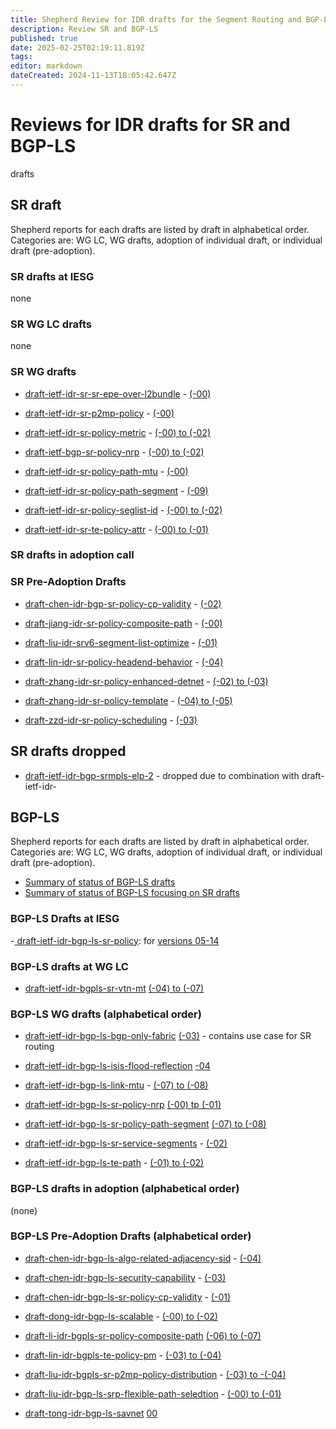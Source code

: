 ```yaml
---
title: Shepherd Review for IDR drafts for the Segment Routing and BGP-LS Technology 
description: Review SR and BGP-LS 
published: true
date: 2025-02-25T02:19:11.819Z
tags: 
editor: markdown
dateCreated: 2024-11-13T18:05:42.647Z
---
```


# Reviews for IDR drafts for SR and BGP-LS 
drafts 
## SR draft
Shepherd reports for each drafts are listed by draft in alphabetical order.
Categories are: WG LC, WG drafts, adoption of individual draft, or individual draft (pre-adoption).

### SR drafts at IESG 
none 

### SR WG LC drafts
none 

### SR WG drafts 
- [draft-ietf-idr-sr-sr-epe-over-l2bundle](https://datatracker.ietf.org/doc/draft-ietf-idr-sr-epe-over-l2bundle/) - [(-00)](/group/idr/Shepherd-SR-BGP-LS/BGP-SR/draft-ietf-idr-sr-epe-over-l2bundle)

- [draft-ietf-idr-sr-p2mp-policy](https://datatracker.ietf.org/doc/draft-ietf-idr-sr-p2mp-policy/) - [(-00)](/group/idr/Shepherd-SR-BGP-LS/BGP-SR/draft-ietf-idr-sr-p2mp-policy)

- [draft-ietf-idr-sr-policy-metric](https://datatracker.ietf.org/doc/draft-ietf-idr-sr-policy-metric/) - [(-00) to (-02)](/group/idr/Shepherd-SR-BGP-LS/BGP-SR/draft-ietf-idr-sr-policy-metric)

- [draft-ietf-bgp-sr-policy-nrp](https://datatracker.ietf.org/doc/draft-ietf-idr-sr-policy-nrp) - [(-00) to (-02)](/group/idr/Shepherd-SR-BGP-LS/BGP-SR/draft-ietf-idr-sr-policy-nrp) 

- [draft-ietf-idr-sr-policy-path-mtu](https://datatracker.ietf.org/doc/draft-ietf-idr-sr-policy-path-mtu/) - [(-00)](/group/idr/Shepherd-SR-BGP-LS/BGP-SR/draft-ietf-idr-sr-policy-path-mtu) 

- [draft-ietf-idr-sr-policy-path-segment](https://datatracker.ietf.org/doc/draft-ietf-idr-sr-policy-path-segment/) - [(-09)](/group/idr/Shepherd-SR-BGP-LS/BGP-SR/draft-ietf-idr-sr-policy-path-segment) 

- [draft-ietf-idr-sr-policy-seglist-id](https://datatracker.ietf.org/doc/draft-ietf-idr-sr-policy-seglist-id/) - [(-00) to (-02)](/group/idr/Shepherd-SR-BGP-LS/BGP-SR/draft-ietf-idr-sr-policy-seglist-id/)

- [draft-ietf-idr-sr-te-policy-attr](https://datatracker.ietf.org/doc/draft-ietf-idr-sr-te-policy-attr/) - [(-00) to (-01)](/group/idr/Shepherd-SR-BGP-LS/BGP-SR/draft-ietf-idr-sr-policy-te-policy-attr)


### SR drafts in adoption call 

### SR Pre-Adoption Drafts 
- [draft-chen-idr-bgp-sr-policy-cp-validity](https://datatracker.ietf.org/doc/draft-chen-idr-bgp-sr-policy-cp-validity/) - [(-02)](/group/idr/Shepherd-SR-BGP-LS/BGP-SR/draft-chen-idr-bgp-sr-policy-cp-validity)

- [draft-jiang-idr-sr-policy-composite-path](https://datatracker.ietf.org/doc/draft-jiang-idr-sr-policy-composite-path/) - [(-00)](/group/idr/Shepherd-SR-BGP-LS/BGP-SR/draft-jiang-idr-sr-policy-composite-path) 


- [draft-liu-idr-srv6-segment-list-optimize](https://datatracker.ietf.org/doc/draft-liu-idr-srv6-segment-list-optimize/) - [(-01)](/group/idr/Shepherd-SR-BGP-LS/BGP-SR/draft-liu-idr-srv6-segment-list-optimize)

- [draft-lin-idr-sr-policy-headend-behavior](https://datatracker.ietf.org/doc/draft-lin-idr-sr-policy-headend-behavior/) - [(-04)](/group/idr/Shepherd-SR-BGP-LS/BGP-SR/draft-liu-idr-srv6-policy-headend-behavior/)


- [draft-zhang-idr-sr-policy-enhanced-detnet](https://datatracker.ietf.org/doc/draft-zhang-idr-sr-policy-enhanced-detnet/) - [(-02) to (-03)](/group/idr/Shepherd-SR-BGP-LS/BGP-SR/draft-zhang-idr-sr-policy-enhanced-detnet)

- [draft-zhang-idr-sr-policy-template](https://datatracker.ietf.org/doc/draft-zhang-idr-sr-policy-template/) - [(-04) to (-05)](/group/idr/Shepherd-SR-BGP-LS/BGP-SR/draft-zhang-idr-sr-policy-template])

- [draft-zzd-idr-sr-policy-scheduling](https://datatracker.ietf.org/doc/draft-zzd-idr-sr-policy-scheduling/)  - [(-03)](/group/idr/Shepherd-SR-BGP-LS/BGP-SR/draft-zhang-idr-sr-policy-scheduling])

## SR drafts dropped
- [draft-ietf-idr-bgp-srmpls-elp-2](https://datatracker.ietf.org/doc/draft-ietf-idr-bgp-srmpls-elp/) - dropped due to combination with draft-ietf-idr-



## BGP-LS 
Shepherd reports for each drafts are listed by draft in alphabetical order. 
Categories are: WG LC, WG drafts, adoption of individual draft, or individual draft (pre-adoption).  

- [Summary of status of BGP-LS drafts](/group/idr/Shepherd-SR-BGP-LS/BGP-LS)
- [Summary of status of BGP-LS focusing on SR drafts](/group/idr/Shepherd-SR-BGP-LS/BGP-LS-SR/)


### BGP-LS Drafts at IESG
-[ draft-ietf-idr-bgp-ls-sr-policy](https://datatracker.ietf.org/doc/draft-ietf-idr-bgp-ls-sr-policy/): for [versions 05-14](/group/idr/Shepherd-SR-BGP-LS/BGP-LS-SR/bgp-ls-sr-policy)  

### BGP-LS drafts at WG LC 
- [draft-ietf-idr-bgpls-sr-vtn-mt](https://datatracker.ietf.org/doc/draft-ietf-idr-bgpls-sr-vtn-mt/) [(-04) to (-07)](/group/idr/Shepherd-SR-BGP-LS/BGP-LS-SR/bgp-ls-sr-mt)


### BGP-LS WG drafts (alphabetical order) 

-  [draft-ietf-idr-bgp-ls-bgp-only-fabric](https://datatracker.ietf.org/doc/draft-ietf-idr-bgp-ls-bgp-only-fabric/) [(-03)](/group/idr/Shepherd-SR-BGP-LS/BGP-LS-SR/bgp-only-fabric) - contains use case for SR routing 
- [draft-ietf-idr-bgp-ls-isis-flood-reflection](https://datatracker.ietf.org/doc/draft-ietf-idr-bgp-ls-isis-flood-reflection/) [-04](/group/idr/Shepherd-SR-BGP-LS/BGP-LS/draft-ietf-idr-bgp-ls-isis-flood-reflection-04)
- [draft-ietf-idr-bgp-ls-link-mtu](https://datatracker.ietf.org/doc/draft-ietf-idr-bgp-ls-link-mtu/) - [(-07) to (-08)](/group/idr/Shepherd-SR-BGP-LS/BGP-LS/draft-ietf-idr-bgp-ls-link-mtu)
- [draft-ietf-idr-bgp-ls-sr-policy-nrp](https://datatracker.ietf.org/doc/draft-ietf-idr-bgp-ls-sr-policy-nrp/) [(-00) tp (-01)](/group/idr/Shepherd-SR-BGP-LS/BGP-LS-SR/bgp-ls-sr-policy-nrp) 
- [draft-ietf-idr-bgp-ls-sr-policy-path-segment](https://datatracker.ietf.org/doc/draft-ietf-idr-bgp-ls-sr-policy-path-segment/)  [(-07) to (-08)](/group/idr/Shepherd-SR-BGP-LS/BGP-LS-SR/bgp-ls-sr-policy-path-segments)
- [draft-ietf-idr-bgp-ls-sr-service-segments](https://datatracker.ietf.org/doc/draft-ietf-idr-bgp-ls-sr-service-segments) - [(-02)](/group/idr/Shepherd-SR-BGP-LS/BGP-LS-SR/bgp-ls-sr-service-segments)

- [draft-ietf-idr-bgp-ls-te-path](https://datatracker.ietf.org/doc/draft-ietf-idr-bgp-ls-te-path/) - [(-01) to (-02)](/group/idr/Shepherd-SR-BGP-LS/BGP-LS/draft-ietf-idr-bgp-ls-te-path) 

### BGP-LS drafts in adoption (alphabetical order) 
(none)

### BGP-LS Pre-Adoption Drafts (alphabetical order) 
- [draft-chen-idr-bgp-ls-algo-related-adjacency-sid](https://datatracker.ietf.org/doc/draft-chen-idr-bgp-ls-algo-related-adjacency-sid/) -  [(-04)](/group/idr/Shepherd-SR-BGP-LS/BGP-LS/draft-chen-idr-bgp-ls-algo-related-adjacency-sid)

- [draft-chen-idr-bgp-ls-security-capability](https://datatracker.ietf.org/doc/draft-chen-idr-bgp-ls-security-capability/) - [(-03)](/group/idr/Shepherd-SR-BGP-LS/BGP-LS/draft-chen-idr-bgp-ls-security-capability)

- [draft-chen-idr-bgp-ls-sr-policy-cp-validity](https://datatracker.ietf.org/doc/draft-chen-idr-bgp-ls-sr-policy-cp-validity/) - [(-01)](/group/idr/Shepherd-SR-BGP-LS/BGP-LS-SR/draft-chen-idr-bgp-ls-sr-policy-cp-validity)

- [draft-dong-idr-bgp-ls-scalable](https://datatracker.ietf.org/doc/draft-dong-idr-bgp-ls-scalable-nrp/) - [(-00) to (-02)](/group/idr/Shepherd-SR-BGP-LS/BGP-LS-SR/draft-dong-idr-bgp-ls-scalable-nrp)

- [draft-li-idr-bgpls-sr-policy-composite-path](https://datatracker.ietf.org/doc/draft-li-idr-bgpls-sr-policy-composite-path/) [(-06) to (-07)](/group/idr/Shepherd-SR-BGP-LS/BGP-LS-SR/draft-li-idr-bgpls-sr-policy-composite-path)  

- [draft-lin-idr-bgpls-te-policy-pm](https://datatracker.ietf.org/doc/draft-lin-idr-bgpls-te-policy-pm) - [(-03) to (-04)](/group/idr/Shepherd-SR-BGP-LS/BGP-LS-SR/draft-lin-idr-bgpls-te-policy-pm)

- [draft-liu-idr-bgpls-sr-p2mp-policy-distribution](https://datatracker.ietf.org/doc/draft-liu-idr-bgpls-sr-p2mp-policy-distribution/) - [(-03) to -(-04)](/group/idr/Shepherd-SR-BGP-LS/BGP-LS-SR/draft-liu-idr-bgpls-sr-p2mp-policy-distribution/)

- [draft-liu-idr-bgp-ls-srp-flexible-path-seledtion](https://datatracker.ietf.org/doc/draft-liu-idr-bgp-ls-srp-flexible-path-selection/) - [(-00) to (-01)](/group/idr/Shepherd-SR-BGP-LS/BGP-LS-SR/draft-liu-idr-bgp-ls-srp-flexible-path-selection)

- [draft-tong-idr-bgp-ls-savnet](https://datatracker.ietf.org/doc/draft-tong-idr-bgp-ls-savnet/)  [00](/group/idr/Shepherd-SR-BGP-LS/BGP-LS/draft-tong-idr-bgp-ls-savenet)



